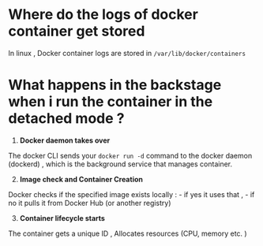 

# Where do the logs of docker container get stored 


In linux , Docker container logs are stored in `/var/lib/docker/containers`



# What happens in the backstage when i run the container in the detached mode ?


1. **Docker daemon takes over**

The docker CLI sends your `docker run -d` command to the docker daemon (dockerd) , which is the background service that manages container. 

2. **Image check and Container Creation** 

Docker checks if the specified image exists locally : 
	- if yes it uses that , 
	- if no it pulls it from Docker Hub (or another registry)


3. **Container lifecycle starts**

The container gets a unique ID , Allocates resources (CPU, memory etc. )



